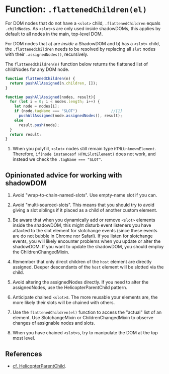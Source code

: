 # Function: `.flattenedChildren(el)`

For DOM nodes that do not have a `<slot>` child, `.flattenedChildren` equals `.childNodes`.
As `<slot>`s are only used inside shadowDOMs, 
this applies by default to all nodes in the main, top-level DOM.

For DOM nodes that a) are *inside* a ShadowDOM and b) has a `<slot>` child,
the `.flattenedChildren` needs to be resolved by replacing all `slot` nodes 
with their `.assignedNodes()`, recursively.

The `flattenedChildren(n)` function below returns the flattened list of childNodes
for any DOM node.

```javascript
function flattenedChildren(n) {
  return pushAllAssigned(n.children, []);
}

function pushAllAssigned(nodes, result){
  for (let i = 0; i < nodes.length; i++) {
    let node = nodes[i];
    if (node.tagName === "SLOT")               //[1]
      pushAllAssigned(node.assignedNodes(), result);
    else 
      result.push(node);
  }
  return result;
}
```
1. When you polyfill, `<slot>` nodes still remain type `HTMLUnknownElement`.
Therefore, `if(node instanceof HTMLSlotElement)` does not work, and 
instead we check the `.tagName === "SLOT"`.

## Opinionated advice for working with shadowDOM
1. Avoid "wrap-to-chain-named-slots". Use empty-name slot if you can. 

2. Avoid "multi-sourced-slots". 
This means that you should try to avoid giving a slot siblings if it placed as a child
of another custom element. 

3. Be aware that when you dynamically add or remove `<slot>` elements 
inside the shadowDOM, this might disturb event listeners you have attacted to the slot element 
for slotchange events (since these events are do not bubble in Chrome nor Safari). 
If you listen for slotchange events, you will likely encounter problems when you update or alter the shadowDOM.
If you want to update the shadowDOM, you should employ the ChildrenChangedMixin.

4. Remember that only direct children of the `host` element are directly assigned.
Deeper descendants of the `host` element will be slotted via the child.

5. Avoid altering the assignedNodes directly. If you need to alter the assignedNodes, 
use the HelicopterParentChild pattern.

6. Anticipate chained `<slot>`s. The more reusable your elements are, 
the more likely their slots will be chained with others.

7. Use the `flattenedChildren(el)` function to access the "actual" list of an element.
Use SlotchangeMixin or ChildrenChangedMixin to observe changes of assignable nodes and slots.

8. When you have chained `<slot>`s, try to manipulate the DOM at the top most level.

## References
 * [cf. HelicopterParentChild](../chapter4/Pattern2_HelicopterParentChild.md). 
